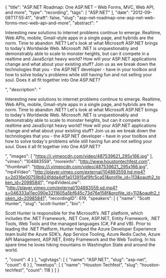 {
  "title": "ASP.NET Roadmap: One ASP.NET – Web Forms, MVC, Web API, and more",
  "type": "recording",
  "tags": [
    "ASP.NET"
  ],
  "date": "2012-09-08T17:55:41",
  "draft": false,
  "slug": "asp-net-roadmap-one-asp-net-web-forms-mvc-web-api-and-more",
  "abstract": "<p>Interesting new solutions to internet problems continue to emerge. Realtime, Web APIs, mobile, Gmail-style apps in a single page, and hybrids are the norm. Time to abandon .NET? Let's look at what Microsoft ASP.NET brings to today's Worldwide Web. Microsoft .NET is unquestionably and demonstrably able to scale to monster heights, but can it compete in a realtime and JavaScript heavy world? How will your ASP.NET applications change and what about your existing stuff? Join us as we break down the technologies that you - the ASP.NET developer - have in your toolbox and how to solve today's problems while still having fun and not selling your soul. Does it all fit together into One ASP.NET?</p>",
  "description": "<p>Interesting new solutions to internet problems continue to emerge. Realtime, Web APIs, mobile, Gmail-style apps in a single page, and hybrids are the norm. Time to abandon .NET? Let's look at what Microsoft ASP.NET brings to today's Worldwide Web. Microsoft .NET is unquestionably and demonstrably able to scale to monster heights, but can it compete in a realtime and JavaScript heavy world? How will your ASP.NET applications change and what about your existing stuff? Join us as we break down the technologies that you - the ASP.NET developer - have in your toolbox and how to solve today's problems while still having fun and not selling your soul. Does it all fit together into One ASP.NET?</p>",
  "images": [
    "https://i.vimeocdn.com/video/487539621_295x166.jpg"
  ],
  "vimeo": "104883559",
  "moreinfo": "http://www.houstontechfest.com",
  "thumbnail": "https://i.vimeocdn.com/video/487539621_295x166.jpg",
  "mp4Video": "http://player.vimeo.com/external/104883559.hd.mp4?s=2d316e00759b824fdda4df1a013915af9fc5ca51&profile_id=113&oauth2_token_id=20985841",
  "mp4VideoLow": "http://player.vimeo.com/external/104883559.sd.mp4?s=046333a11ec090e3211605a5bf645c73d76e158f&profile_id=112&oauth2_token_id=20985841",
  "recordingID": 619,
  "speakers": [
    {
      "name": "Scott Hunter",
      "slug": "scott-hunter",
      "bio": "<p>Scott Hunter is responsible for the Microsoft’s .NET platform, which includes the .NET Framework, .NET Core, ASP.NET, Entity Framework, .NET Tools, Web Tools and the managed languages (C#, F# and VB). Prior to leading the .NET Platform, Hunter helped the Azure Developer Experience team build the Azure SDK’s, App Service Tooling, Azure Redis Cache, Azure API Management, ASP.NET, Entity Framework and the Web Tooling. In his spare time he loves hiking mountains in Washington State and around the world.</p>",
      "count": 4
    }
  ],
  "ugtvtags": [
    {
      "name": "ASP.NET",
      "slug": "asp-net",
      "count": 6
    }
  ],
  "meetups": [
    {
      "name": "Houston Techfest",
      "slug": "houston-techfest",
      "count": 118
    }
  ]
}
